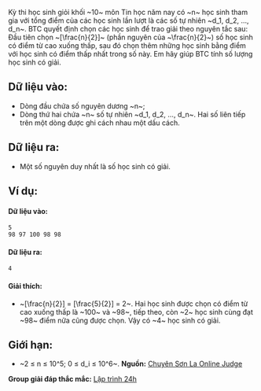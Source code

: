 Kỳ thi học sinh giỏi khối ~10~ môn Tin học năm nay có ~n~ học sinh tham gia với tổng điểm của các học sinh lần lượt là các số tự nhiên ~d_1, d_2, …, d_n~. BTC quyết định chọn các học sinh để trao giải theo nguyên tắc sau: Đầu tiên chọn ~[\frac{n}{2}]~ (phần nguyên của ~\frac{n}{2}~) số học sinh có điểm từ cao xuống thấp, sau đó chọn thêm những học sinh bằng điểm với học sinh có điểm thấp nhất trong số này. Em hãy giúp BTC tính số lượng học sinh có giải.

## Dữ liệu vào:
- Dòng đầu chứa số nguyên dương ~n~;
- Dòng thứ hai chứa ~n~ số tự nhiên ~d_1, d_2, …, d_n~.
Hai số liên tiếp trên một dòng được ghi cách nhau một dấu cách.

## Dữ liệu ra:
- Một số nguyên duy nhất là số học sinh có giải.

## Ví dụ:
#### Dữ liệu vào:
```
5
98 97 100 98 98
```

#### Dữ liệu ra:
```
4
```

#### Giải thích:
- ~[\frac{n}{2}] = [\frac{5}{2}] = 2~. Hai học sinh được chọn có điểm từ cao xuống thấp là ~100~ và ~98~, tiếp theo, còn ~2~ học sinh cùng đạt ~98~ điểm nữa cũng được chọn. Vậy có ~4~ học sinh có giải.

## Giới hạn:
- ~2 ≤ n ≤ 10^5; 0 ≤ d_i ≤ 10^6~.
**Nguồn:** [Chuyên Sơn La Online Judge](http://csloj.ddns.net/)

**Group giải đáp thắc mắc:** [Lập trình 24h](https://www.facebook.com/groups/1386904321519984)